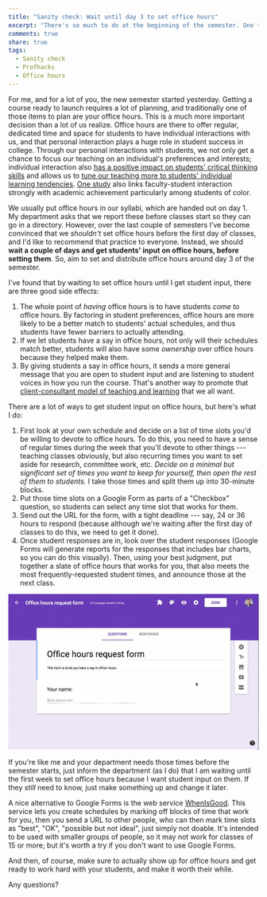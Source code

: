 ```yaml
---
title: "Sanity check: Wait until day 3 to set office hours"
excerpt: "There's so much to do at the beginning of the semester. One thing you _don't_ have to do on the first day, is have your office hours set. Instead, let your students help decide them."
comments: true
share: true
tags:
  - Sanity check
  - Profhacks
  - Office hours
---
```


For me, and for a lot of you, the new semester started yesterday. Getting a course ready to launch requires a lot of planning, and traditionally one of those items to plan are your office hours. This is a much more important decision than a lot of us realize. Office hours are there to offer regular, dedicated time and space for students to have individual interactions with us, and that personal interaction plays a huge role in student success in college. Through our personal interactions with students, we not only get a chance to focus our teaching on an individual's preferences and interests; individual interaction also [has a positive impact on students' critical thinking skills](https://www.researchgate.net/publication/269864790_Impact_of_Non-Classroom_Experiences_on_Critical_Thinking_Ability?el=1_x_8&enrichId=rgreq-616b9fb0b6e9f4ab5211d2a8b3786c9b-XXX&enrichSource=Y292ZXJQYWdlOzIzNjcxMTQzNztBUzozMzIwOTIxMTExMTQyNDNAMTQ1NjE4ODMzNzQxMg==) and allows us to [tune our teaching more to students' individual learning tendencies](https://www.researchgate.net/publication/232531829_Thinking_styles_across_cultures_Their_relationships_with_student_learning?el=1_x_8&enrichId=rgreq-5e75bd85f1ec78c0090451f414f7f92e-XXX&enrichSource=Y292ZXJQYWdlOzIzNjcxMTQzNztBUzozMzIwOTIxMTExMTQyNDNAMTQ1NjE4ODMzNzQxMg==). [One study](https://muse.jhu.edu/article/173984/summary) also links faculty-student interaction strongly with academic achievement particularly among students of color.

We usually put office hours in our syllabi, which are handed out on day 1. My department asks that we report these before classes start so they can go in a directory. However, over the last couple of semesters I've become convinced that we _shouldn't_ set office hours before the first day of classes, and I'd like to recommend that practice to everyone. Instead, we should __wait a couple of days and get students' input on office hours, before setting them__. So, aim to set and distribute office hours around day 3 of the semester.

I've found that by waiting to set office hours until I get student input, there are three good side effects:

1. The whole point of _having_ office hours is to have students _come to_ office hours. By factoring in student preferences, office hours are more likely to be a better match to students' actual schedules, and thus students have fewer barriers to actually attending.
2. If we let students have a say in office hours, not only will their schedules match better, students will also have some _ownership_ over office hours because they helped make them.
3. By giving students a say in office hours, it sends a more general message that you are open to student input and are listening to student voices in how you run the course. That's another way to promote that [client-consultant model of teaching and learning](http://www.chronicle.com/blognetwork/castingoutnines/2014/07/25/clients-not-customers/) that we all want.

There are a lot of ways to get student input on office hours, but here's what I do:

1. First look at your own schedule and decide on a list of time slots you'd be willing to devote to office hours. To do this, you need to have a sense of regular times during the week that you'll devote to other things --- teaching classes obviously, but also recurring times you want to set aside for research, committee work, etc. _Decide on a minimal but significant set of times you want to keep for yourself, then open the rest of them to students._ I take those times and split them up into 30-minute blocks.
2. Put those time slots on a Google Form as parts of a "Checkbox" question, so students can select any time slot that works for them.
3. Send out the URL for the form, with a tight deadline --- say, 24 or 36 hours to respond (because although we're waiting after the first day of classes to do this, we need to get it done).
4. Once student responses are in, look over the student responses (Google Forms will generate reports for the responses that includes bar charts, so you can do this visually). Then, using your best judgment, put together a slate of office hours that works for you, that also meets the most frequently-requested student times, and announce those at the next class.

![Office hours form](/assets/images/officehoursform.gif)

If you're like me and your department needs those times before the semester starts, just inform the department (as I do) that I am waiting until the first week to set office hours because I want student input on them. If they _still_ need to know, just make something up and change it later.

A nice alternative to Google Forms is the web service [WhenIsGood](http://whenisgood.net). This service lets you create schedules by marking off blocks of time that work for you, then you send a URL to other people, who can then mark time slots as "best", "OK", "possible but not ideal", just simply not doable. It's intended to be used with smaller groups of people, so it may not work for classes of 15 or more; but it's worth a try if you don't want to use Google Forms.

And then, of course, make sure to actually show up for office hours and get ready to work hard with your students, and make it worth their while.

Any questions?
